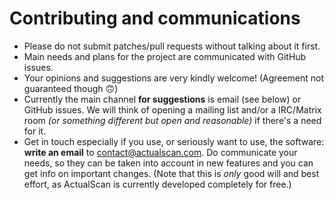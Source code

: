 # Contributing and communications
- Please do not submit patches/pull requests without talking about it first.
- Main needs and plans for the project are communicated with GitHub issues.
- Your opinions and suggestions are very kindly welcome! (Agreement not guaranteed though 🙃)
- Currently the main channel **for suggestions** is email (see below) or GitHub issues. We will think of opening a mailing list
and/or a IRC/Matrix room *(or something different but open and reasonable)* if there's a need for it.
- Get in touch especially if you use, or seriously want to use, the software: **write an email** to contact@actualscan.com.
Do communicate your needs, so they can be taken into account in new features and you can get info on important changes.
(Note that this is *only* good will and best effort, as ActualScan is currently developed completely for free.)
